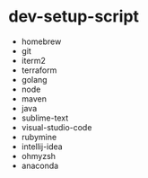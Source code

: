 # dev-setup-script

- homebrew
- git
- iterm2
- terraform
- golang
- node
- maven
- java
- sublime-text
- visual-studio-code
- rubymine
- intellij-idea
- ohmyzsh
- anaconda
